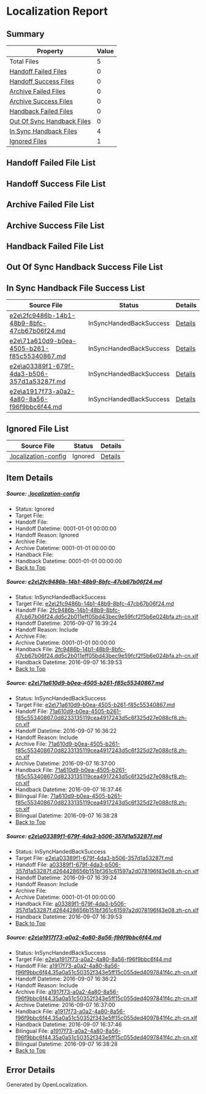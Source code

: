 # <a name='report-top'></a> Localization Report

## Summary
 Property | Value 
 -------- | ----- 
 Total Files | 5
[ Handoff Failed Files ](#handoff-failed-list)| 0
[ Handoff Success Files ](#handoff-success-list)| 0
[ Archive Failed Files ](#archive-failed-list)| 0
[ Archive Success Files ](#archive-success-list)| 0
[ Handback Failed Files ](#handback-failed-list)| 0
[ Out Of Sync Handback Files ](#outofsync-handback-success-list)| 0
[ In Sync Handback Files ](#insync-handback-success-list)| 4
[ Ignored Files ](#ignored-list)| 1

## <a name='handoff-failed-list'></a> Handoff Failed File List

## <a name='handoff-success-list'></a> Handoff Success File List

## <a name='archive-failed-list'></a> Archive Failed File List

## <a name='archive-success-list'></a> Archive Success File List

## <a name='handback-failed-list'></a> Handback Failed File List

## <a name='outofsync-handback-success-list'></a> Out Of Sync Handback Success File List

## <a name='insync-handback-success-list'></a> In Sync Handback File Success List
 Source File | Status | Details 
 ----------- | ------ | ------- 
 [e2e\2fc9486b-14b1-48b9-8bfc-47cb67b06f24.md](https://github.com/OpenLocalizationTestOrg/ol-test0/blob/d29049c2b9bd47134990bcb6e346fcf75eb3412e/e2e/2fc9486b-14b1-48b9-8bfc-47cb67b06f24.md) | InSyncHandedBackSuccess | [Details](#12762765595899632cdabf84c0240c66352cc8b81)
 [e2e\71a610d9-b0ea-4505-b261-f85c55340867.md](https://github.com/OpenLocalizationTestOrg/ol-test0/blob/2397320de93cf2b75904cd813d29c4f2c80f2f7e/e2e/71a610d9-b0ea-4505-b261-f85c55340867.md) | InSyncHandedBackSuccess | [Details](#259fc0b8066763b01033b4f6d2f3832c01ab66b02)
 [e2e\a03389f1-679f-4da3-b506-357d1a53287f.md](https://github.com/OpenLocalizationTestOrg/ol-test0/blob/d29049c2b9bd47134990bcb6e346fcf75eb3412e/e2e/a03389f1-679f-4da3-b506-357d1a53287f.md) | InSyncHandedBackSuccess | [Details](#90a3072588c241e3340c94a036ff9baf2a4ae1b03)
 [e2e\a1917f73-a0a2-4a80-8a56-f96f9bbc6f44.md](https://github.com/OpenLocalizationTestOrg/ol-test0/blob/2397320de93cf2b75904cd813d29c4f2c80f2f7e/e2e/a1917f73-a0a2-4a80-8a56-f96f9bbc6f44.md) | InSyncHandedBackSuccess | [Details](#35cac5855ea1e02410101f6c1f43e1008c54af814)

## <a name='ignored-list'></a> Ignored File List
 Source File | Status | Details 
 ----------- | ------ | ------- 
 [.localization-config](https://github.com/OpenLocalizationTestOrg/ol-test0/blob/d29049c2b9bd47134990bcb6e346fcf75eb3412e/.localization-config) | Ignored | [Details](#3d4f252ac210baf56311d7e97dcc2db10974dbd20)

## Item Details
##### <a name='3d4f252ac210baf56311d7e97dcc2db10974dbd20'></a> Source: [.localization-config](https://github.com/OpenLocalizationTestOrg/ol-test0/blob/d29049c2b9bd47134990bcb6e346fcf75eb3412e/.localization-config)
* Status: Ignored
* Target File: 
* Handoff File: 
* Handoff Datetime: 0001-01-01 00:00:00
* Handoff Reason: Ignored
* Archive File: 
* Archive Datetime: 0001-01-01 00:00:00
* Handback File: 
* Handback Datetime: 0001-01-01 00:00:00
* [Back to Top](#report-top)

##### <a name='12762765595899632cdabf84c0240c66352cc8b81'></a> Source: [e2e\2fc9486b-14b1-48b9-8bfc-47cb67b06f24.md](https://github.com/OpenLocalizationTestOrg/ol-test0/blob/d29049c2b9bd47134990bcb6e346fcf75eb3412e/e2e/2fc9486b-14b1-48b9-8bfc-47cb67b06f24.md)
* Status: InSyncHandedBackSuccess
* Target File: [e2e\2fc9486b-14b1-48b9-8bfc-47cb67b06f24.md](https://github.com/OpenLocalizationTestOrg/ol-test0-zhcn/blob/6706b88f166a2cea309a9431ab7b8e15476aabc8/e2e/2fc9486b-14b1-48b9-8bfc-47cb67b06f24.md)
* Handoff File: [2fc9486b-14b1-48b9-8bfc-47cb67b06f24.dd5c2b011eff05bd43bec9e59fcf2f5b6e024bfa.zh-cn.xlf](https://github.com/OpenLocalizationTestOrg/ol-test0-handoff/blob/66716720c438332377bad37ff81993bced655e09/ol-handoff/OpenLocalizationTestOrg/ol-test0-zhcn/ci/ht/2fc9486b-14b1-48b9-8bfc-47cb67b06f24.dd5c2b011eff05bd43bec9e59fcf2f5b6e024bfa.zh-cn.xlf)
* Handoff Datetime: 2016-09-07 16:39:24
* Handoff Reason: Include
* Archive File: 
* Archive Datetime: 0001-01-01 00:00:00
* Handback File: [2fc9486b-14b1-48b9-8bfc-47cb67b06f24.dd5c2b011eff05bd43bec9e59fcf2f5b6e024bfa.zh-cn.xlf](https://github.com/OpenLocalizationTestOrg/ol-test0-handback/blob/6db8b5916c795275b5f0465ccee3904998d0e6f2/ol-handback/OpenLocalizationTestOrg/ol-test0-zhcn/ci/ht/2fc9486b-14b1-48b9-8bfc-47cb67b06f24.dd5c2b011eff05bd43bec9e59fcf2f5b6e024bfa.zh-cn.xlf)
* Handback Datetime: 2016-09-07 16:39:53
* [Back to Top](#report-top)

##### <a name='259fc0b8066763b01033b4f6d2f3832c01ab66b02'></a> Source: [e2e\71a610d9-b0ea-4505-b261-f85c55340867.md](https://github.com/OpenLocalizationTestOrg/ol-test0/blob/2397320de93cf2b75904cd813d29c4f2c80f2f7e/e2e/71a610d9-b0ea-4505-b261-f85c55340867.md)
* Status: InSyncHandedBackSuccess
* Target File: [e2e\71a610d9-b0ea-4505-b261-f85c55340867.md](https://github.com/OpenLocalizationTestOrg/ol-test0-zhcn/blob/847cfbdfa6c81b55e1ed2caaa19ec8401f33ca59/e2e/71a610d9-b0ea-4505-b261-f85c55340867.md)
* Handoff File: [71a610d9-b0ea-4505-b261-f85c55340867.0d8233135119cea4917243d5c6f325d27e088cf8.zh-cn.xlf](https://github.com/OpenLocalizationTestOrg/ol-test0-handoff/blob/e8c61d7b58ee914c63e8c839c5db6647aabbb2b4/ol-handoff/OpenLocalizationTestOrg/ol-test0-zhcn/ci/ht/71a610d9-b0ea-4505-b261-f85c55340867.0d8233135119cea4917243d5c6f325d27e088cf8.zh-cn.xlf)
* Handoff Datetime: 2016-09-07 16:36:22
* Handoff Reason: Include
* Archive File: [71a610d9-b0ea-4505-b261-f85c55340867.0d8233135119cea4917243d5c6f325d27e088cf8.zh-cn.xlf](https://github.com/OpenLocalizationTestOrg/ol-test0-handoff/blob/1fa06add80e73ce45052888b00a00b4ef2bfc0f0/ol-archive/OpenLocalizationTestOrg/ol-test0-zhcn/ci/ht/71a610d9-b0ea-4505-b261-f85c55340867.0d8233135119cea4917243d5c6f325d27e088cf8.zh-cn.xlf)
* Archive Datetime: 2016-09-07 16:37:00
* Handback File: [71a610d9-b0ea-4505-b261-f85c55340867.0d8233135119cea4917243d5c6f325d27e088cf8.zh-cn.xlf](https://github.com/OpenLocalizationTestOrg/ol-test0-handback/blob/7a59ba5f1ec3a407a87690d84f6146858da69e08/ol-handback/OpenLocalizationTestOrg/ol-test0-zhcn/ci/ht/71a610d9-b0ea-4505-b261-f85c55340867.0d8233135119cea4917243d5c6f325d27e088cf8.zh-cn.xlf)
* Handback Datetime: 2016-09-07 16:37:46
* Bilingual File: [71a610d9-b0ea-4505-b261-f85c55340867.0d8233135119cea4917243d5c6f325d27e088cf8.zh-cn.xlf](https://github.com/OpenLocalizationTestOrg/ol-test0-handback/blob/7a59ba5f1ec3a407a87690d84f6146858da69e08/ol-handback/OpenLocalizationTestOrg/ol-test0-zhcn/ci/ht/71a610d9-b0ea-4505-b261-f85c55340867.0d8233135119cea4917243d5c6f325d27e088cf8.zh-cn.xlf)
* Bilingual Datetime: 2016-09-07 16:38:28
* [Back to Top](#report-top)

##### <a name='90a3072588c241e3340c94a036ff9baf2a4ae1b03'></a> Source: [e2e\a03389f1-679f-4da3-b506-357d1a53287f.md](https://github.com/OpenLocalizationTestOrg/ol-test0/blob/d29049c2b9bd47134990bcb6e346fcf75eb3412e/e2e/a03389f1-679f-4da3-b506-357d1a53287f.md)
* Status: InSyncHandedBackSuccess
* Target File: [e2e\a03389f1-679f-4da3-b506-357d1a53287f.md](https://github.com/OpenLocalizationTestOrg/ol-test0-zhcn/blob/6706b88f166a2cea309a9431ab7b8e15476aabc8/e2e/a03389f1-679f-4da3-b506-357d1a53287f.md)
* Handoff File: [a03389f1-679f-4da3-b506-357d1a53287f.d264428656b151bf361c61597a2d078196f43e08.zh-cn.xlf](https://github.com/OpenLocalizationTestOrg/ol-test0-handoff/blob/66716720c438332377bad37ff81993bced655e09/ol-handoff/OpenLocalizationTestOrg/ol-test0-zhcn/ci/ht/a03389f1-679f-4da3-b506-357d1a53287f.d264428656b151bf361c61597a2d078196f43e08.zh-cn.xlf)
* Handoff Datetime: 2016-09-07 16:39:24
* Handoff Reason: Include
* Archive File: 
* Archive Datetime: 0001-01-01 00:00:00
* Handback File: [a03389f1-679f-4da3-b506-357d1a53287f.d264428656b151bf361c61597a2d078196f43e08.zh-cn.xlf](https://github.com/OpenLocalizationTestOrg/ol-test0-handback/blob/6db8b5916c795275b5f0465ccee3904998d0e6f2/ol-handback/OpenLocalizationTestOrg/ol-test0-zhcn/ci/ht/a03389f1-679f-4da3-b506-357d1a53287f.d264428656b151bf361c61597a2d078196f43e08.zh-cn.xlf)
* Handback Datetime: 2016-09-07 16:39:53
* [Back to Top](#report-top)

##### <a name='35cac5855ea1e02410101f6c1f43e1008c54af814'></a> Source: [e2e\a1917f73-a0a2-4a80-8a56-f96f9bbc6f44.md](https://github.com/OpenLocalizationTestOrg/ol-test0/blob/2397320de93cf2b75904cd813d29c4f2c80f2f7e/e2e/a1917f73-a0a2-4a80-8a56-f96f9bbc6f44.md)
* Status: InSyncHandedBackSuccess
* Target File: [e2e\a1917f73-a0a2-4a80-8a56-f96f9bbc6f44.md](https://github.com/OpenLocalizationTestOrg/ol-test0-zhcn/blob/847cfbdfa6c81b55e1ed2caaa19ec8401f33ca59/e2e/a1917f73-a0a2-4a80-8a56-f96f9bbc6f44.md)
* Handoff File: [a1917f73-a0a2-4a80-8a56-f96f9bbc6f44.35a0a51c50352f343e5ff15c055ded4097841f4c.zh-cn.xlf](https://github.com/OpenLocalizationTestOrg/ol-test0-handoff/blob/e8c61d7b58ee914c63e8c839c5db6647aabbb2b4/ol-handoff/OpenLocalizationTestOrg/ol-test0-zhcn/ci/ht/a1917f73-a0a2-4a80-8a56-f96f9bbc6f44.35a0a51c50352f343e5ff15c055ded4097841f4c.zh-cn.xlf)
* Handoff Datetime: 2016-09-07 16:36:22
* Handoff Reason: Include
* Archive File: [a1917f73-a0a2-4a80-8a56-f96f9bbc6f44.35a0a51c50352f343e5ff15c055ded4097841f4c.zh-cn.xlf](https://github.com/OpenLocalizationTestOrg/ol-test0-handoff/blob/1fa06add80e73ce45052888b00a00b4ef2bfc0f0/ol-archive/OpenLocalizationTestOrg/ol-test0-zhcn/ci/ht/a1917f73-a0a2-4a80-8a56-f96f9bbc6f44.35a0a51c50352f343e5ff15c055ded4097841f4c.zh-cn.xlf)
* Archive Datetime: 2016-09-07 16:37:00
* Handback File: [a1917f73-a0a2-4a80-8a56-f96f9bbc6f44.35a0a51c50352f343e5ff15c055ded4097841f4c.zh-cn.xlf](https://github.com/OpenLocalizationTestOrg/ol-test0-handback/blob/7a59ba5f1ec3a407a87690d84f6146858da69e08/ol-handback/OpenLocalizationTestOrg/ol-test0-zhcn/ci/ht/a1917f73-a0a2-4a80-8a56-f96f9bbc6f44.35a0a51c50352f343e5ff15c055ded4097841f4c.zh-cn.xlf)
* Handback Datetime: 2016-09-07 16:37:46
* Bilingual File: [a1917f73-a0a2-4a80-8a56-f96f9bbc6f44.35a0a51c50352f343e5ff15c055ded4097841f4c.zh-cn.xlf](https://github.com/OpenLocalizationTestOrg/ol-test0-handback/blob/7a59ba5f1ec3a407a87690d84f6146858da69e08/ol-handback/OpenLocalizationTestOrg/ol-test0-zhcn/ci/ht/a1917f73-a0a2-4a80-8a56-f96f9bbc6f44.35a0a51c50352f343e5ff15c055ded4097841f4c.zh-cn.xlf)
* Bilingual Datetime: 2016-09-07 16:38:28
* [Back to Top](#report-top)


## Error Details

Generated by OpenLocalization.
